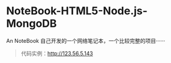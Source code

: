 # NoteBook-HTML5-Node.js-MongoDB
An NoteBook 
自己开发的一个网络笔记本，一个比较完整的项目······
>
>代码实例：http://123.56.5.143




